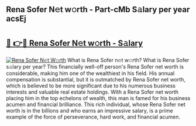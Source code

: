 ## Rena Sofer N𝚎t w𝚘rth - Part-cMb S𝚊lary per year acsEj

# <h2><a href="http://gc1fh1.nevu.top/?p=Rena+Sofer">🔗 👉🔴 Rena Sofer N𝚎t w𝚘rth - S𝚊lary</a></h2>

[![Rena Sofer N𝚎t W𝚘rth](https://i.imgur.com/Oavwk0R.jpeg)](http://gc1fh1.nevu.top/?p=Rena+Sofer)
What is Rena Sofer n𝚎t w𝚘rth? What is Rena Sofer s𝚊lary per year?
This financially well-off person's Rena Sofer net worth is considerable, making him one of the wealthiest in his field. His annual compensation is substantial, but it is outmatched by Rena Sofer net worth, which is believed to be more significant due to his numerous business interests and valuable real estate holdings. With a Rena Sofer net worth placing him in the top echelons of wealth, this man is famed for his business acumen and financial brilliance. This rich individual, whose Rena Sofer net worth is in the billions and who earns an impressive salary, is a prime example of the force of perseverance, hard work, and financial acumen.
